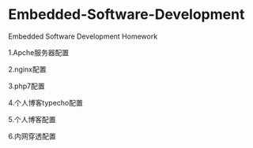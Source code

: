 # Embedded-Software-Development
Embedded Software Development Homework


1.Apche服务器配置

2.nginx配置

3.php7配置

4.个人博客typecho配置

5.个人博客配置

6.内网穿透配置
 
